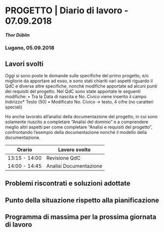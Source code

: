 # PROGETTO | Diario di lavoro - 07.09.2018
##### Thor Düblin
### Lugano, 05.09.2018

## Lavori svolti

Oggi si sono poste le domande sulle specifiche del primo progetto, e/o migliorie da apportare ad esso, 
e sono stati chiariti vari aspetti riguardo il QdC e diverse altre specifiche, 
nonché modifiche apportate ad alcuni punti dei requisiti del progetto.
Nel QdC sono state apportate le seguenti modifiche:
•	Tra la Data di nascita e No. Civico viene inserito il campo Indirizzo* Testo (50)
•	Modificato No. Civico -> testo, 4 cifre (no caratteri speciali)

Ho anche lavorato all’analisi della documentazione del progetto, in cui sono solamente riuscito 
a completare “Analisi del dominio” e a comprendere meglio altri aspetti per come completare 
“Analisi e requisiti del progetto”, confrontando l’esempio della documentazione nonché il modello della documentazione.

|Orario        |Lavoro svolto                         |
|--------------|--------------------------------------|
|13:15 - 14:00 |Revisione QdC                         |
|14:00 - 14:45 |Analisi Documentazione                |

##  Problemi riscontrati e soluzioni adottate

##  Punto della situazione rispetto alla pianificazione

## Programma di massima per la prossima giornata di lavoro
